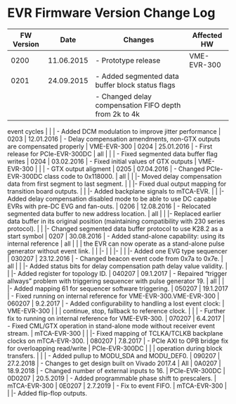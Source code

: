 # EVR Firmware Version Change Log


| FW Version | Date          | Changes                                                                   | Affected HW |
| ---------- | ----          | -------                                                                   | ----------- |
| 0200       | 11.06.2015    | - Prototype release                                                       | VME-EVR-300
| 0201       | 24.09.2015    | - Added segmented data buffer block status flags
|            |               | - Changed delay compensation FIFO depth from 2k to 4k
event cycles
|            |               | - Added DCM modulation to improve jitter performance
| 0203       | 12.01.2016    | - Delay compensation amendments, non-GTX outputs are compensated properly |  VME-EVR-300
| 0204       | 25.01.2016    | - First release for PCIe-EVR-300DC                                        | all
|            |               | - Fixed segmented data buffer flag writes
| 0204       | 03.02.2016    | - Fixed initial values of GTX outputs                                     | VME-EVR-300
|            |               | - GTX output aligment
| 0205       | 07.04.2016    | - Changed PCIe-EVR-300DC class code to 0x118000.                          | all
|            |               |- Moved delay compensation data from first segment to last segment.
|            |               |- Fixed dual output mapping for transition board outputs.
|            |               |- Added backplane signals to mTCA-EVR.
|            |               |- Added delay compensation disabled mode to be able to use DC capable EVRs with pre-DC EVG and fan-outs.
| 0206       | 12.08.2016    | - Relocated segmented data buffer to new address location.                | all
|            |               |- Replaced earlier data buffer in its original position (maintaining compatibility with 230 series protocol).
|            |               |- Changed segmented data buffer protocol to use K28.2 as a start symbol
| 0207       | 30.08.2016    | - Added stand-alone capability: using its internal reference              | all
|            |               | the EVR can now operate as a stand-alone pulse generator without event link.
|            |               |-
|            |               |-
|            |               |- Added one EVG type sequencer
| 030207     |  23.12.2016 | - Changed beacon event code from 0x7a to 0x7e.                              | all 
|            |               |- Added status bits for delay compensation path delay value validity.
|            |               |- Added register for topology ID.
| 040207     |  09.1.2017  |  - Repaired “trigger allways” problem with triggering sequencer with pulse generator 19. | all
|            |             |- Added mapping 61 for sequencer software triggering.
| 050207     | 19.1.2017   | - Fixed running on internal reference for VME-EVR-300.VME-EVR-300
| 060207     | 9.2.2017    | - Added configurability to handling a lost event clock:                                  |  VME-EVR-300
|            |               |  continue, stop, fallback to reference clock.
|            |               | - Further fix to running on internal reference for VME-EVR-300.
| 070207     | 6.4.2017    | - Fixed CML/GTX operation in stand-alone mode without receiver event stream.             | mTCA-EVR-300
|            |               |- Fixed mapping of TCLKA/TCLKB backplane clocks on mTCA-EVR-300.
| 080207     | 7.8.2017    | - PCIe AXI to OPB bridge fix for overloapping read/write                                 | PCIe-EVR-300DC
|            |               | operation during block transfers.
|            |               | - Added pullup to MODU_SDA and MODU_DEF0.
| 090207     | 27.2.2018   |  - Changes to get design built on Vivado 2017.4                                          | All
| 0A0207     | 18.9.2018   |  - Changed number of external inputs to 16.                                              | PCIe-EVR-300DC
| 0D0207     | 20.5.2019   |  - Added programmable phase shift to prescalers.                                         | mTCA-EVR-300
| 0E0207     | 2.7.2019    | - Fix to event FIFO.                                                                     | mTCA-EVR-300
|      |                   |- Added flip-flop outputs.

